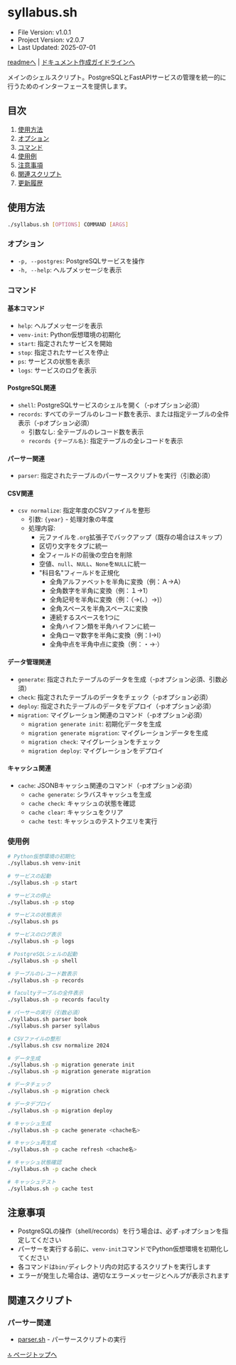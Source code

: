 <!--
更新時の注意事項:
- 準拠とは、類推せずに内容に従うこと
- 更新は docs/doc.md に準拠すること
-->

# syllabus.sh

- File Version: v1.0.1
- Project Version: v2.0.7
- Last Updated: 2025-07-01

[readmeへ](../README.md) | [ドキュメント作成ガイドラインへ](../doc.md)

メインのシェルスクリプト。PostgreSQLとFastAPIサービスの管理を統一的に行うためのインターフェースを提供します。

## 目次
1. [使用方法](#使用方法)
2. [オプション](#オプション)
3. [コマンド](#コマンド)
4. [使用例](#使用例)
5. [注意事項](#注意事項)
6. [関連スクリプト](#関連スクリプト)
7. [更新履歴](#更新履歴)

## 使用方法

```bash
./syllabus.sh [OPTIONS] COMMAND [ARGS]
```

### オプション

- `-p, --postgres`: PostgreSQLサービスを操作
- `-h, --help`: ヘルプメッセージを表示

### コマンド

#### 基本コマンド

- `help`: ヘルプメッセージを表示
- `venv-init`: Python仮想環境の初期化
- `start`: 指定されたサービスを開始
- `stop`: 指定されたサービスを停止
- `ps`: サービスの状態を表示
- `logs`: サービスのログを表示

#### PostgreSQL関連

- `shell`: PostgreSQLサービスのシェルを開く（-pオプション必須）
- `records`: すべてのテーブルのレコード数を表示、または指定テーブルの全件表示（-pオプション必須）
  - 引数なし: 全テーブルのレコード数を表示
  - `records {テーブル名}`: 指定テーブルの全レコードを表示

#### パーサー関連

- `parser`: 指定されたテーブルのパーサースクリプトを実行（引数必須）

#### CSV関連

- `csv normalize`: 指定年度のCSVファイルを整形
  - 引数: `{year}` - 処理対象の年度
  - 処理内容:
    - 元ファイルを`.org`拡張子でバックアップ（既存の場合はスキップ）
    - 区切り文字をタブに統一
    - 全フィールドの前後の空白を削除
    - 空値、`null`、`NULL`、`None`を`NULL`に統一
    - "科目名"フィールドを正規化
      - 全角アルファベットを半角に変換（例：Ａ→A）
      - 全角数字を半角に変換（例：１→1）
      - 全角記号を半角に変換（例：（→(、）→)）
      - 全角スペースを半角スペースに変換
      - 連続するスペースを1つに
      - 全角ハイフン類を半角ハイフンに統一
      - 全角ローマ数字を半角に変換（例：Ⅰ→I）
      - 全角中点を半角中点に変換（例：・→·）

#### データ管理関連

- `generate`: 指定されたテーブルのデータを生成（-pオプション必須、引数必須）
- `check`: 指定されたテーブルのデータをチェック（-pオプション必須）
- `deploy`: 指定されたテーブルのデータをデプロイ（-pオプション必須）
- `migration`: マイグレーション関連のコマンド（-pオプション必須）
  - `migration generate init`: 初期化データを生成
  - `migration generate migration`: マイグレーションデータを生成
  - `migration check`: マイグレーションをチェック
  - `migration deploy`: マイグレーションをデプロイ

#### キャッシュ関連

- `cache`: JSONBキャッシュ関連のコマンド（-pオプション必須）
  - `cache generate`: シラバスキャッシュを生成
  - `cache check`: キャッシュの状態を確認
  - `cache clear`: キャッシュをクリア
  - `cache test`: キャッシュのテストクエリを実行

### 使用例

```bash
# Python仮想環境の初期化
./syllabus.sh venv-init

# サービスの起動
./syllabus.sh -p start

# サービスの停止
./syllabus.sh -p stop

# サービスの状態表示
./syllabus.sh ps

# サービスのログ表示
./syllabus.sh -p logs

# PostgreSQLシェルの起動
./syllabus.sh -p shell

# テーブルのレコード数表示
./syllabus.sh -p records

# facultyテーブルの全件表示
./syllabus.sh -p records faculty

# パーサーの実行（引数必須）
./syllabus.sh parser book
./syllabus.sh parser syllabus

# CSVファイルの整形
./syllabus.sh csv normalize 2024

# データ生成
./syllabus.sh -p migration generate init
./syllabus.sh -p migration generate migration

# データチェック
./syllabus.sh -p migration check

# データデプロイ
./syllabus.sh -p migration deploy

# キャッシュ生成
./syllabus.sh -p cache generate <chache名>

# キャッシュ再生成
./syllabus.sh -p cache refresh <chache名>

# キャッシュ状態確認
./syllabus.sh -p cache check

# キャッシュテスト
./syllabus.sh -p cache test
```

## 注意事項

- PostgreSQLの操作（shell/records）を行う場合は、必ず`-p`オプションを指定してください
- パーサーを実行する前に、`venv-init`コマンドでPython仮想環境を初期化してください
- 各コマンドは`bin/`ディレクトリ内の対応するスクリプトを実行します
- エラーが発生した場合は、適切なエラーメッセージとヘルプが表示されます

## 関連スクリプト

### パーサー関連
- [parser.sh](../python/parser.md) - パーサースクリプトの実行

[🔝 ページトップへ](#syllabussh) 